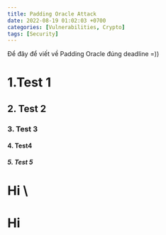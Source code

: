 ```yaml
---
title: Padding Oracle Attack
date: 2022-08-19 01:02:03 +0700
categories: [Vulnerabilities, Crypto]
tags: [Security]
---
```


Để đây để viết về Padding Oracle đúng deadline =))

# 1.Test 1

## 2. Test 2

### 3. Test 3

#### 4. Test4 

##### 5. Test 5

# Hi \

# Hi
